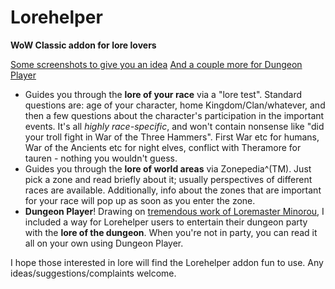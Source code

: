# Lorehelper
**WoW Classic addon for lore lovers**

[Some screenshots to give you an idea](https://imgur.com/a/yX1oiAL)
[And a couple more for Dungeon Player](https://imgur.com/a/c1lT2hj)

* Guides you through the **lore of your race** via a "lore test". Standard questions are: age of your character, home Kingdom/Clan/whatever, and then a few questions about the character's participation in the important events. It's all *highly race-specific*, and won't contain nonsense like "did your troll fight in War of the Three Hammers". First War etc for humans, War of the Ancients etc for night elves, conflict with Theramore for tauren - nothing you wouldn't guess.
* Guides you through the **lore of world areas** via Zonepedia^(TM). Just pick a zone and read briefly about it; usually perspectives of different races are available. Additionally, info about the zones that are important for your race will pop up as soon as you enter the zone.
* **Dungeon Player**! Drawing on [tremendous work of Loremaster Minorou](https://barrens.chat/viewtopic.php?f=17&t=1629), I included a way for Lorehelper users to entertain their dungeon party with the **lore of the dungeon**. When you're not in party, you can read it all on your own using Dungeon Player.

I hope those interested in lore will find the Lorehelper addon fun to use. Any ideas/suggestions/complaints welcome.

